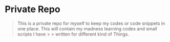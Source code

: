 # Private Repo

> This is a private repo for myself to keep my codes or code snippets in one place. This will contain my madness learning codes and small scripts I have > > written for different kind of Things.
